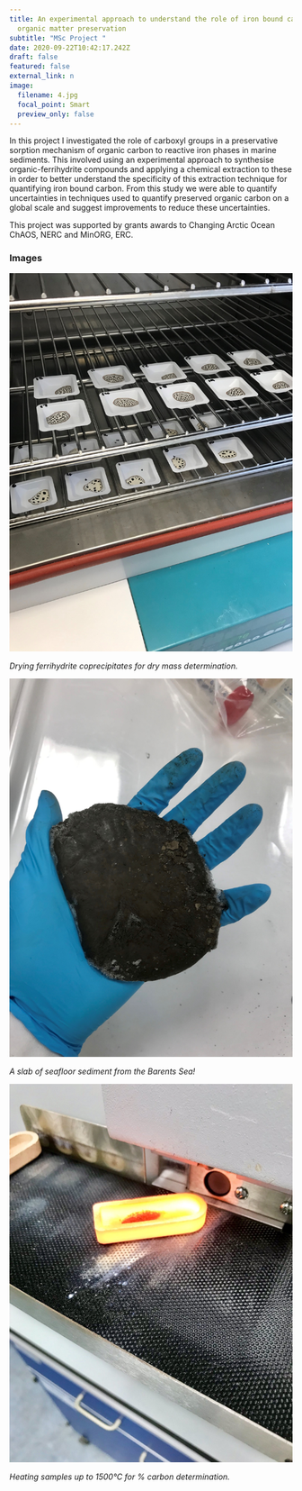 ```yaml
---
title: An experimental approach to understand the role of iron bound carbon for
  organic matter preservation
subtitle: "MSc Project "
date: 2020-09-22T10:42:17.242Z
draft: false
featured: false
external_link: n
image:
  filename: 4.jpg
  focal_point: Smart
  preview_only: false
---
```

In this project I investigated the role of carboxyl groups in a preservative sorption mechanism of organic carbon to reactive iron phases in marine sediments. This involved using an experimental approach to synthesise organic-ferrihydrite compounds and applying a chemical extraction to these in order to better understand the specificity of this extraction technique for quantifying iron bound carbon. From this study we were able to quantify uncertainties in techniques used to quantify preserved organic carbon on a global scale and suggest improvements to reduce these uncertainties.

This project was supported by grants awards to Changing Arctic Ocean ChAOS, NERC and MinORG, ERC.

### Images

![](1.jpg)

*Drying ferrihydrite coprecipitates for dry mass determination.* 

![](4.jpg)

*A slab of seafloor sediment from the Barents Sea!* 

![](2.jpg)

*Heating samples up to 1500°C for % carbon determination.*